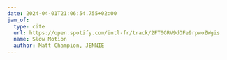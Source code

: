 ```yaml
---
date: 2024-04-01T21:06:54.755+02:00
jam_of:
  type: cite
  url: https://open.spotify.com/intl-fr/track/2FT0GRV9dOFe9rpwoZWgis
  name: Slow Motion
  author: Matt Champion, JENNIE
---
```

